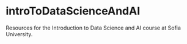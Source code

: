 # introToDataScienceAndAI
Resources for the Introduction to Data Science and AI course at Sofia University.
